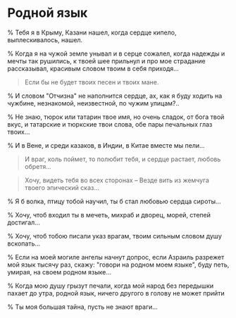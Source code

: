 # Родной язык 

% Тебя я в Крыму, Казани нашел, когда сердце кипело, выплескивалось, нашел.

% Когда я на чужой земле унывал и в серце сожалел, когда надежды и мечты так рушились, к твоей шее прильнул и про мое страдание рассказывал, красивым словом твоим в себя приходя…

> Если бы не будет твоих песен и твоих мане.

% И словом "Отчизна" не наполнится сердце, ах, как я буду ходить на чужбине, незнакомой, неизвестной, по чужим улицам?..

% Не знаю, тюрок или татарин твое имя, но очень сладок, от бога твой вкус, и татарские и тюркские твои слова, обе пары печальных глаз твоих...

% И в Вене, и среди казаков, в Индии, в Китае вместе мы пели...

> И враг, коль поймет, то полюбит тебя, и сердце растает, любовь обретя...

> Хочу, видеть тебя во всех сторонах –
Везде вить из жемчуга твоего эпический сказ…

% Я б волка, птицу тобой научил, ты б стал любовью сердца сироты...

% Хочу, чтоб входил ты в мечеть, михраб и дворец, морей, степей достигал...

% Хочу, чтоб тобою писали указ врагам, твоим сильным словом душу вскопать...

% Если на моей могиле ангелы начнут допрос, если Азраиль разрежет мой язык тысячу раз, скажу: "говори на родном моем языке", буду петь, умирая, на своем родном языке...

% Когда мою душу грызут печали, когда мой народ без передышки пахает до утра, родной язык, ничего другого в голову не может прийти

% Ты моя большая тайна, пусть не знают враги...
